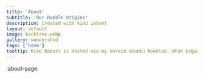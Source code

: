 ```yaml
---
title: 'About'
subtitle: 'Our Humble Origins'
description: Created with kind intent
layout: default
image: backtree.webp
gallery: wondershed
tags: ['home']
tooltip: Kind Robots is hosted via my Unraid Ubuntu homelab. What began as a modest community media server became an extensive network of community webapps. I maintain multiple ubuntu workstations, including a 168TB 20-hard rive NAS running 40+ dockerized containers, including two heavily kitted Stable Diffusion Webui art generators.
---
```

:about-page